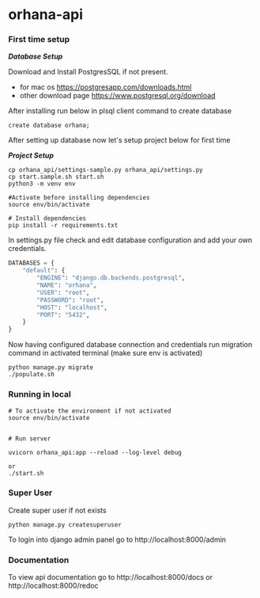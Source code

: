 # orhana-api

### **First time setup**

**_Database Setup_**

Download and Install PostgresSQL if not present.

- for mac os https://postgresapp.com/downloads.html
- other download page https://www.postgresql.org/download

After installing run below in plsql client command to create database

```shell
create database orhana;
```

After setting up database now let's setup project below for first time

**_Project Setup_**

```shell
cp orhana_api/settings-sample.py orhana_api/settings.py
cp start.sample.sh start.sh
python3 -m venv env

#Activate before installing dependencies
source env/bin/activate

# Install dependencies
pip install -r requirements.txt

```

In settings.py file check and edit database configuration and add your own credentials.

```python
DATABASES = {
    "default": {
        "ENGINE": "django.db.backends.postgresql",
        "NAME": "orhana",
        "USER": "root",
        "PASSWORD": "root",
        "HOST": "localhost",
        "PORT": "5432",
    }
}
```

Now having configured database connection and credentials run migration command in activated terminal (make sure env is activated)

```shell
python manage.py migrate
./populate.sh
```

### Running in local

```shell
# To activate the environment if not activated
source env/bin/activate


# Run server

uvicorn orhana_api:app --reload --log-level debug

or
./start.sh
```

### Super User

Create super user if not exists

```shell
python manage.py createsuperuser
```

To login into django admin panel go to http://localhost:8000/admin

### Documentation

To view api documentation go to http://localhost:8000/docs or http://localhost:8000/redoc
